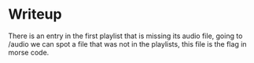 # Writeup

There is an entry in the first playlist that is missing its audio file, going to /audio we can spot a file that was not in the playlists, this file is the flag in morse code.